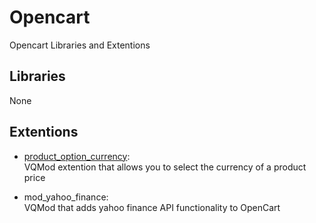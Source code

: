 Opencart
========

Opencart Libraries and Extentions

Libraries
---------

None

Extentions
----------
*   [product_option_currency](upload/vqmod/xml/product_option_currency.xml):  
    VQMod extention that allows you to select the currency of a product price
    
*   mod_yahoo_finance:  
    VQMod that adds yahoo finance API functionality to OpenCart
